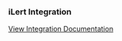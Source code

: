 ### iLert Integration
 
[View Integration Documentation](https://docs.ilert.com/integrations/cortex-xsoar)